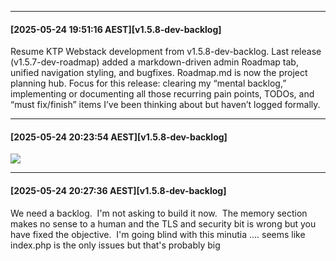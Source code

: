 
---
#### [2025-05-24 19:51:16 AEST][v1.5.8-dev-backlog]
Resume KTP Webstack development from v1.5.8-dev-backlog. Last release (v1.5.7-dev-roadmap) added a markdown-driven admin Roadmap tab, unified navigation styling, and bugfixes. Roadmap.md is now the project planning hub. Focus for this release: clearing my “mental backlog,” implementing or documenting all those recurring pain points, TODOs, and “must fix/finish” items I’ve been thinking about but haven’t logged formally.


---
#### [2025-05-24 20:23:54 AEST][v1.5.8-dev-backlog]
![](/admin/objectives/images/CleanShot-2025-05-24-at-20.23.33@2x.png)


---
#### [2025-05-24 20:27:36 AEST][v1.5.8-dev-backlog]
We need a backlog.  I'm not asking to build it now.  The memory section makes no sense to a human and the TLS and security bit is wrong but you have fixed the objective.  I'm going blind with this minutia .... seems like index.php is the only issues but that's probably big

